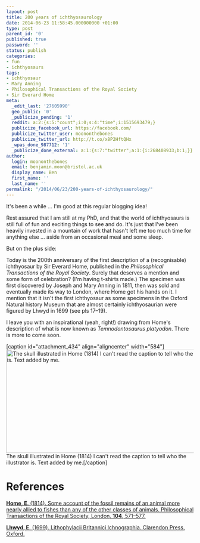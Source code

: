 ```yaml
---
layout: post
title: 200 years of ichthyosaurology
date: 2014-06-23 11:58:45.000000000 +01:00
type: post
parent_id: '0'
published: true
password: ''
status: publish
categories:
- fun
- ichthyosaurs
tags:
- ichthyosaur
- Mary Anning
- Philosophical Transactions of the Royal Society
- Sir Everard Home
meta:
  _edit_last: '27605990'
  geo_public: '0'
  _publicize_pending: '1'
  reddit: a:2:{s:5:"count";i:0;s:4:"time";i:1515693479;}
  publicize_facebook_url: https://facebook.com/
  publicize_twitter_user: moononthebones
  publicize_twitter_url: http://t.co/x8P2HftQHx
  _wpas_done_987712: '1'
  _publicize_done_external: a:1:{s:7:"twitter";a:1:{i:268408933;b:1;}}
author:
  login: moononthebones
  email: benjamin.moon@bristol.ac.uk
  display_name: Ben
  first_name: ''
  last_name: ''
permalink: "/2014/06/23/200-years-of-ichthyosaurology/"
---
```

<p>It's been a while … I'm good at this regular blogging idea!</p>
<p>Rest assured that I am still at my PhD, and that the world of ichthyosaurs is still full of fun and exciting things to see and do. It's just that I've been heavily invested in a mountain of work that hasn't left me too much time for anything else … aside from an occasional meal and some sleep.</p>
<p>But on the plus side:</p>
<p>Today is the 200th anniversary of the first description of a (recognisable) ichthyosaur by Sir Everard Home, published in the <em>Philosophical Transactions of the Royal Society</em>. Surely that deserves a mention and some form of celebration? (I'm having t-shirts made.) The specimen was first discovered by Joseph and Mary Anning in 1811, then was sold and eventually made its way to London, where Home got his hands on it. I mention that it isn't the first ichthyosaur as some specimens in the Oxford Natural history Museum that are almost certainly ichthyosaurian were figured by Lhwyd in 1699 (see pls 17–19).</p>
<p>I leave you with an inspirational (yeah, right!) drawing from Home's description of what is now known as <em>Temnodontosaurus platyodon</em>. There is more to come soon.</p>
<p>[caption id="attachment_434" align="aligncenter" width="584"]<a href="https://ichthyosaurs.files.wordpress.com/2014/06/ichthyosaur1814.png"><img class="size-large wp-image-434" src="{{ site.baseurl }}/assets/ichthyosaur1814.png?w=584" alt="The skull illustrated in Home (1814) I can't read the caption to tell who the illustrator is. Text added by me." width="584" height="277" /></a> The skull illustrated in Home (1814) I can't read the caption to tell who the illustrator is. Text added by me.[/caption]</p>
<h1>References</h1>
<p><a title="Home 1814: ichthyosaur" href="http://rstl.royalsocietypublishing.org/content/104/571.full.pdf+html" target="_blank"><strong>Home, E</strong>. (1814). Some account of the fossil remains of an animal more nearly allied to fishes than any of the other classes of animals. Philosophical Transactions of the Royal Society, London, <strong>104</strong>, 571–577.</a></p>
<p><a title="Lhwyd 1699" href="http://books.google.co.uk/books/about/Eduardi_Luidii_Lithophylacii_Britannici.html?id=o38UAAAAYAAJ&amp;redir_esc=y" target="_blank"><strong>Lhwyd, E</strong>. (1699). Lithophylacii Britannici Ichnographia. Clarendon Press, Oxford.</a></p>
